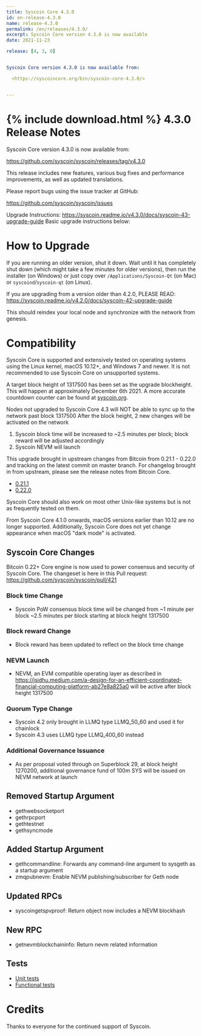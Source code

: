 ```yaml
---
title: Syscoin Core 4.3.0
id: en-release-4.3.0
name: release-4.3.0
permalink: /en/releases/4.3.0/
excerpt: Syscoin Core version 4.3.0 is now available
date: 2021-11-23

release: [4, 3, 0]


Syscoin Core version 4.3.0 is now available from:

  <https://syscoincore.org/bin/syscoin-core-4.3.0/>


---
```

{% include download.html %}
4.3.0 Release Notes
======================

Syscoin Core version 4.3.0 is now available from:

  <https://github.com/syscoin/syscoin/releases/tag/v4.3.0>

This release includes new features, various bug fixes and performance
improvements, as well as updated translations.

Please report bugs using the issue tracker at GitHub:

  <https://github.com/syscoin/syscoin/issues>


Upgrade Instructions: <https://syscoin.readme.io/v4.3.0/docs/syscoin-43-upgrade-guide>
Basic upgrade instructions below:

How to Upgrade
==============

If you are running an older version, shut it down. Wait until it has completely
shut down (which might take a few minutes for older versions), then run the
installer (on Windows) or just copy over `/Applications/Syscoin-Qt` (on Mac)
or `syscoind`/`syscoin-qt` (on Linux).

If you are upgrading from a version older than 4.2.0, PLEASE READ: <https://syscoin.readme.io/v4.2.0/docs/syscoin-42-upgrade-guide>

This should reindex your local node and synchronize with the network from genesis.

Compatibility
==============

Syscoin Core is supported and extensively tested on operating systems using
the Linux kernel, macOS 10.12+, and Windows 7 and newer. It is not recommended
to use Syscoin Core on unsupported systems.

A target block height of 1317500 has been set as the upgrade blockheight.
This will happen at approximately December 6th 2021.
A more accurate countdown counter can be found at [syscoin.org](https://www.syscoin.org). 

Nodes not upgraded to Syscoin Core 4.3 will NOT be able to sync up to the network past block 1317500
After the block height, 2 new changes will be activated on the network
1. Syscoin block time will be increased to ~2.5 minutes per block; block reward will be adjusted accordingly
2. Syscoin NEVM will launch

This upgrade brought in upstream changes from Bitcoin from 0.21.1 - 0.22.0 and tracking on the latest commit on master branch.  For changelog brought in from upstream, please see the release notes from Bitcoin Core.
- [0.21.1](https://bitcoincore.org/en/releases/0.21.1/)
- [0.22.0](https://bitcoincore.org/en/releases/22.0/)

Syscoin Core should also work on most other Unix-like systems but is not
as frequently tested on them.

From Syscoin Core 4.1.0 onwards, macOS versions earlier than 10.12 are no
longer supported. Additionally, Syscoin Core does not yet change appearance
when macOS "dark mode" is activated.

Syscoin Core Changes
--------------------
Bitcoin 0.22+ Core engine is now used to power consensus and security of Syscoin Core. The changeset is here in this Pull request: https://github.com/syscoin/syscoin/pull/421

### Block time Change
- Syscoin PoW consensus block time will be changed from ~1 minute per block ~2.5 minutes per block starting at block height 1317500

### Block reward Change
- Block reward has been updated to reflect on the block time change 

### NEVM Launch
- NEVM, an EVM compatible operating layer as described in <https://jsidhu.medium.com/a-design-for-an-efficient-coordinated-financial-computing-platform-ab27e8a825a0> will be active after block height 1317500

### Quorum Type Change
- Syscoin 4.2 only brought in LLMQ type LLMQ\_50\_60 and used it for chainlock
- Syscoin 4.3 uses LLMQ type LLMQ\_400\_60 instead

### Additional Governance Issuance
- As per proposal voted through on Superblock 29, at block height 1270200, additional governance fund of 100m SYS will be issued on NEVM network at launch



Removed Startup Argument
------------------------
- gethwebsocketport
- gethrpcport
- gethtestnet
- gethsyncmode

Added Startup Argument
----------------------
- gethcommandline: Forwards any command-line argument to sysgeth as a startup argument
- zmqpubnevm: Enable NEVM publishing/subscriber for Geth node 

Updated RPCs
------------
- syscoingetspvproof: Return object now includes a NEVM blockhash

New RPC
-------
- getnevmblockchaininfo: Return nevm related information

Tests
-----
- [Unit tests](https://github.com/syscoin/syscoin/tree/master/src/test)
- [Functional tests](https://github.com/syscoin/syscoin/tree/master/test/functional)

Credits
=======

Thanks to everyone for the continued support of Syscoin.

